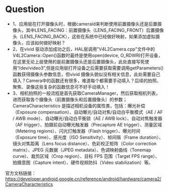 # Question
- 1、应用层在打开摄像头时，根据cameraId来判断使用前置摄像头还是后置摄像头，其中LENS_FACING：前置摄像头（LENS_FACING_FRONT）后置摄像头（LENS_FACING_BACK），这些在系统中已经做好映射，如果添加虚拟摄像头，应该如何做好映射？
- 2、在vivid 驱动添加成功之后，HAL层调用"V4L2Camera.cpp"文件中的V4L2Camera::Open()函数时最终是使用open(device, O_RDWR)打开设备，在这里无论上层使用的是前置摄像头还是后置摄像头，此处直接写死使用“/dev/video3”,但是应用层打开设备之后需要获取需要调用getParameters()函数获得摄像头参数信息，但vivid 摄像头貌似没有相关信息，此处需要自己填入？Camera中的函数还有很多，难道每个都需要手动填入？后续的拍照、聚焦、录像这些复杂的函数信息可不好手动填入！
- 3、相机拍照的一般流程是首先获取CameraManager，然后获取相机列表，进而获取各个摄像头（前置摄像头和后置摄像头）的参数；CameraCharacteristics 是描述相机设备的属性类，包括：曝光补偿（Exposure compensation）、自动曝光/自动对焦/自动白平衡模式（AE / AF / AWB mode）、自动曝光/自动白平衡锁（AE / AWB lock）、自动对焦触发器（AF trigger）、拍摄前自动曝光触发器（Precapture AE trigger）、测量区域（Metering regions）、闪光灯触发器（Flash trigger）、曝光时间（Exposure time）、感光度（ISO Sensitivity）、帧间隔（Frame duration）、镜头对焦距离（Lens focus distance）、色彩校正矩阵（Color correction matrix）、JPEG 元数据（JPEG metadata）、色调映射曲线（Tonemap curve）、裁剪区域（Crop region）、目标 FPS 范围（Target FPS range）、拍摄意图（Capture intent）、硬件视频防抖（Video stabilization）等。

官方文档链接：https://developer.android.google.cn/reference/android/hardware/camera2/CameraCharacteristics
